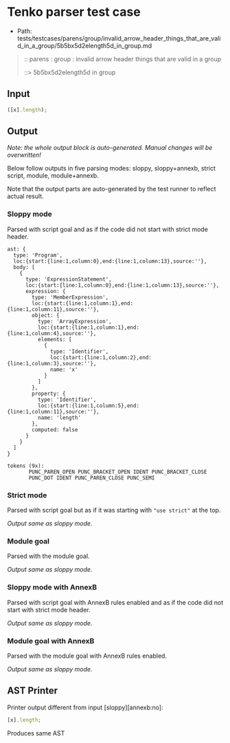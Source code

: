# Tenko parser test case

- Path: tests/testcases/parens/group/invalid_arrow_header_things_that_are_valid_in_a_group/5b5bx5d2elength5d_in_group.md

> :: parens : group : invalid arrow header things that are valid in a group
>
> ::> 5b5bx5d2elength5d in group

## Input

`````js
([x].length);
`````

## Output

_Note: the whole output block is auto-generated. Manual changes will be overwritten!_

Below follow outputs in five parsing modes: sloppy, sloppy+annexb, strict script, module, module+annexb.

Note that the output parts are auto-generated by the test runner to reflect actual result.

### Sloppy mode

Parsed with script goal and as if the code did not start with strict mode header.

`````
ast: {
  type: 'Program',
  loc:{start:{line:1,column:0},end:{line:1,column:13},source:''},
  body: [
    {
      type: 'ExpressionStatement',
      loc:{start:{line:1,column:0},end:{line:1,column:13},source:''},
      expression: {
        type: 'MemberExpression',
        loc:{start:{line:1,column:1},end:{line:1,column:11},source:''},
        object: {
          type: 'ArrayExpression',
          loc:{start:{line:1,column:1},end:{line:1,column:4},source:''},
          elements: [
            {
              type: 'Identifier',
              loc:{start:{line:1,column:2},end:{line:1,column:3},source:''},
              name: 'x'
            }
          ]
        },
        property: {
          type: 'Identifier',
          loc:{start:{line:1,column:5},end:{line:1,column:11},source:''},
          name: 'length'
        },
        computed: false
      }
    }
  ]
}

tokens (9x):
       PUNC_PAREN_OPEN PUNC_BRACKET_OPEN IDENT PUNC_BRACKET_CLOSE
       PUNC_DOT IDENT PUNC_PAREN_CLOSE PUNC_SEMI
`````

### Strict mode

Parsed with script goal but as if it was starting with `"use strict"` at the top.

_Output same as sloppy mode._

### Module goal

Parsed with the module goal.

_Output same as sloppy mode._

### Sloppy mode with AnnexB

Parsed with script goal with AnnexB rules enabled and as if the code did not start with strict mode header.

_Output same as sloppy mode._

### Module goal with AnnexB

Parsed with the module goal with AnnexB rules enabled.

_Output same as sloppy mode._

## AST Printer

Printer output different from input [sloppy][annexb:no]:

````js
[x].length;
````

Produces same AST
